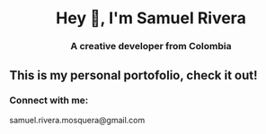 <h1 align="center">Hey 👋, I'm Samuel Rivera</h1>
<h3 align="center">A creative developer from Colombia</h3>

<h2 align = "left">This is my personal portofolio, check it out!</h2>

<h3 align="left">Connect with me:</h3>
<p align="left">samuel.rivera.mosquera@gmail.com
</p>

